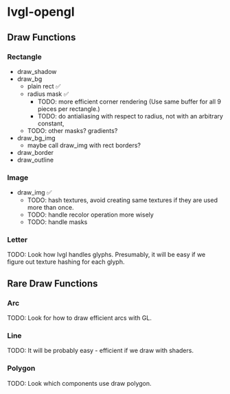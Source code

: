 # lvgl-opengl

## Draw Functions
### Rectangle
- draw_shadow 
- draw_bg
    * plain rect :white_check_mark:
    * radius mask :white_check_mark:
      * TODO: more efficient corner rendering (Use same buffer for all 9 pieces per rectangle.)
      * TODO: do antialiasing with respect to radius, not with an arbitrary constant,
    * TODO: other masks? gradients?
- draw_bg_img
    * maybe call draw_img with rect borders?
- draw_border
- draw_outline
### Image
- draw_img :white_check_mark:
  * TODO: hash textures, avoid creating same textures if they are used more than once.
  * TODO: handle recolor operation more wisely
  * TODO: handle masks
### Letter
TODO: Look how lvgl handles glyphs.
Presumably, it will be easy if we figure out texture hashing for each glyph.

## Rare Draw Functions 
### Arc
TODO: Look for how to draw efficient arcs with GL.
### Line
TODO: It will be probably easy - efficient if we draw with shaders.
### Polygon
TODO: Look which components use draw polygon.
